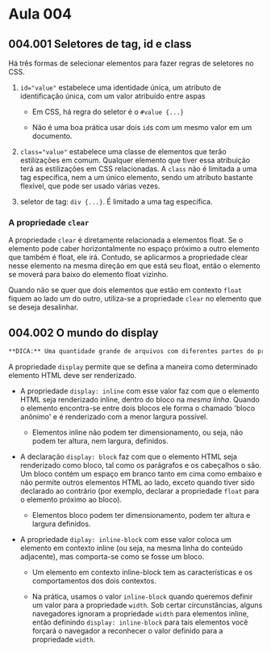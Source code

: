 # Aula 004

## 004.001 Seletores de tag, id e class

Há três formas de selecionar elementos para fazer regras de seletores no CSS.

1. `id="value"` estabelece uma identidade única, um atributo de identificação única, com um valor atribuído entre aspas
    - Em CSS, há regra do seletor é o `#value {...}`

    - Não é uma boa prática usar dois `id`s com um mesmo valor em um documento.

2. `class="value"` estabelece uma classe de elementos que terão estilizações em comum. Qualquer elemento que tiver essa atribuição terá as estilizações em CSS relacionadas. A `class` não é limitada a uma tag específica, nem a um único elemento, sendo um atributo bastante flexível, que pode ser usado várias vezes.

3. seletor de tag: `div {...}`. É limitado a uma tag específica.

### A propriedade `clear`

A propriedade `clear` é diretamente relacionada a elementos float. Se o elemento pode caber horizontalmente no espaço próximo a outro elemento que também é float, ele irá. Contudo, se aplicarmos a propriedade clear nesse elemento na mesma direção em que está seu float, então o elemento se moverá para baixo do elemento float vizinho.

Quando não se quer que dois elementos que estão em contexto `float` fiquem ao lado um do outro, utiliza-se a propriedade `clear` no elemento que se deseja desalinhar.

## 004.002 O mundo do display

```markdown
**DICA:** Uma quantidade grande de arquivos com diferentes partes do projeto facilita a manutenção deles.
```

A propriedade `display` permite que se defina a maneira como determinado elemento HTML deve ser renderizado.

- A propriedade `display: inline` com esse valor faz com que o elemento HTML seja renderizado inline, dentro do bloco na _mesma linha_. Quando o elemento encontra-se entre dois blocos ele forma o chamado 'bloco anônimo' e é renderizado com a menor largura possível.

  - Elementos inline não podem ter dimensionamento, ou seja, não podem ter altura, nem largura, definidos.

- A declaração `display: block` faz com que o elemento HTML seja renderizado como bloco, tal como os parágrafos e os cabeçalhos o são. Um bloco contém um espaço em branco tanto em cima como embaixo e não permite outros elementos HTML ao lado, exceto quando tiver sido declarado ao contrário (por exemplo, declarar a propriedade `float` para o elemento próximo ao bloco).

  - Elementos bloco podem ter dimensionamento, podem ter altura e largura definidos.

- A propriedade `diplay: inline-block` com esse valor coloca um elemento em contexto inline (ou seja, na mesma linha do conteúdo adjacente), mas comporta-se como se fosse um bloco.

  - Um elemento em contexto inline-block tem as características e os comportamentos dos dois contextos.

  - Na prática, usamos o valor `inline-block` quando queremos definir um valor para a propriedade `width`. Sob certar circunstâncias, alguns navegadores ignoram a propriedade `width` para elementos inline, então definindo `display: inline-block` para tais elementos você forçará o navegador a reconhecer o valor definido para a propriedade `width`.

